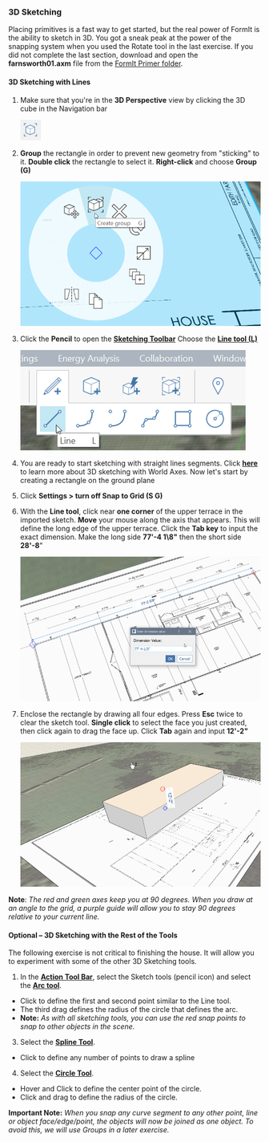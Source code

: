 ### 3D Sketching

Placing primitives is a fast way to get started, but the real power of FormIt is the ability to sketch in 3D. You got a sneak peak at the power of the snapping system when you used the Rotate tool in the last exercise. If you did not complete the last section, download and open the **farnsworth01.axm** file from the [FormIt Primer folder](https://autodesk.app.box.com/s/thavswirrbflit27rbqzl26ljj7fu1uv/1/9025446442).

#### 3D Sketching with Lines

1. Make sure that you're in the **3D Perspective** view by clicking the 3D cube in the Navigation bar

    ![](./images/3D_View.png)

1. **Group** the rectangle in order to prevent new geometry from "sticking" to it. **Double click** the rectangle to select it. **Right-click** and choose **Group \(G\)**

    ![](./images/GroupContext.png)

2. Click the **Pencil** to open the [**Sketching Toolbar**](../formit-introduction/tool-bars.md) Choose the [**Line tool (L)**](../tool-library/line-tool.md)

    ![](./images/3DSketchLineTool.png)

4. You are ready to start sketching with straight lines segments. Click [**here**](../tool-library/world-axes.md) to learn more about 3D sketching with World Axes. Now let's start by creating a rectangle on the ground plane

6. Click **Settings &gt; turn off Snap to Grid \(S G\)**

7. With the **Line tool**, click near **one corner** of the upper terrace in the imported sketch. **Move** your mouse along the axis that appears. This will define the long edge of the upper terrace. Click the **Tab key** to input the exact dimension. Make the long side **77'-4 1\8"** then the short side **28'-8**"

    ![](./images/UpperTerraceSketch.png)

9. Enclose the rectangle by drawing all four edges. Press **Esc** twice to clear the sketch tool. **Single click** to select the face you just created, then click again to drag the face up. Click **Tab** again and input **12'-2"**
  
    ![](./images/bba6b093-7e05-4a92-b792-1601dbf26ecc.png)

**Note**: _The red and green axes keep you at 90 degrees. When you draw at an angle to the grid, a purple guide will allow you to stay 90 degrees relative to your current line._

#### Optional – 3D Sketching with the Rest of the Tools

The following exercise is not critical to finishing the house. It will allow you to experiment with some of the other 3D Sketching tools.

1. In the [**Action Tool Bar**](../formit-introduction/tool-bars.md), select the Sketch tools (pencil icon) and select the [**Arc tool**](../tool-library/arc-tool.md).
  * Click to define the first and second point similar to the Line tool.
  * The third drag defines the radius of the circle that defines the arc.
  * **Note:** _As with all sketching tools, you can use the red snap points to snap to other objects in the scene._

3. Select the [**Spline Tool**](../tool-library/spline-tool.md).

  * Click to define any number of points to draw a spline

4. Select the [**Circle Tool**](../tool-library/circle-tool.md).

  * Hover and Click to define the center point of the circle.
  * Click and drag to define the radius of the circle.


**Important Note:** _When you snap any curve segment to any other point, line or object face/edge/point, the objects will now be joined as one object. To avoid this, we will use Groups in a later exercise._

